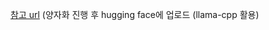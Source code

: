 [참고 url](https://huggingface.co/Kimsangwook/llama3_bllossom_gguf_q5) (양자화 진행 후 hugging face에 업로드 (llama-cpp 활용)
